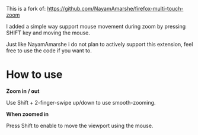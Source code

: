 This is a fork of: https://github.com/NayamAmarshe/firefox-multi-touch-zoom

I added a simple way support mouse movement during zoom by pressing SHIFT key and moving the mouse.

Just like NayamAmarshe i do not plan to actively support this extension, feel free to use the code if you want to.

# How to use

**Zoom in / out**

Use Shift + 2-finger-swipe up/down to use smooth-zooming.

**When zoomed in**

Press Shift to enable to move the viewport using the mouse.